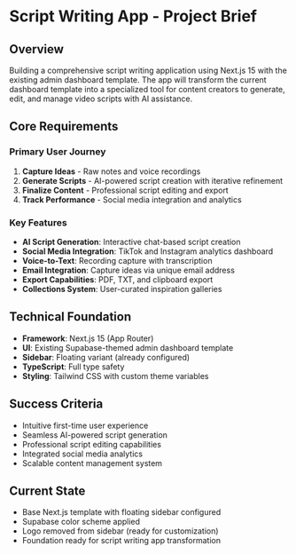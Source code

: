 # Script Writing App - Project Brief

## Overview
Building a comprehensive script writing application using Next.js 15 with the existing admin dashboard template. The app will transform the current dashboard template into a specialized tool for content creators to generate, edit, and manage video scripts with AI assistance.

## Core Requirements

### Primary User Journey
1. **Capture Ideas** - Raw notes and voice recordings
2. **Generate Scripts** - AI-powered script creation with iterative refinement
3. **Finalize Content** - Professional script editing and export
4. **Track Performance** - Social media integration and analytics

### Key Features
- **AI Script Generation**: Interactive chat-based script creation
- **Social Media Integration**: TikTok and Instagram analytics dashboard
- **Voice-to-Text**: Recording capture with transcription
- **Email Integration**: Capture ideas via unique email address
- **Export Capabilities**: PDF, TXT, and clipboard export
- **Collections System**: User-curated inspiration galleries

## Technical Foundation
- **Framework**: Next.js 15 (App Router)
- **UI**: Existing Supabase-themed admin dashboard template
- **Sidebar**: Floating variant (already configured)
- **TypeScript**: Full type safety
- **Styling**: Tailwind CSS with custom theme variables

## Success Criteria
- Intuitive first-time user experience
- Seamless AI-powered script generation
- Professional script editing capabilities
- Integrated social media analytics
- Scalable content management system

## Current State
- Base Next.js template with floating sidebar configured
- Supabase color scheme applied
- Logo removed from sidebar (ready for customization)
- Foundation ready for script writing app transformation 